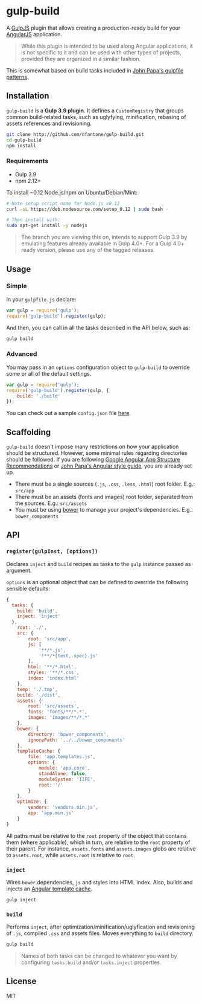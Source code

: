 gulp-build
==========

A [GulpJS](https://github.com/gulpjs) plugin that allows creating a production-ready build for your [AngularJS](http://angularjs.org) application.

> While this plugin is intended to be used along Angular applications, it is not specific to it and can be used with
> other types of projects, provided they are organized in a similar fashion.

This is somewhat based on build tasks included in [John Papa's gulpfile patterns](https://github.com/johnpapa/gulp-patterns/blob/gulp4/gulpfile.js).


## Installation

`gulp-build` is a **Gulp 3.9 plugin**. It defines a `CustomRegistry` that groups common build-related tasks, such as
 uglyfying, minification, rebasing of assets references and revisioning.


```bash
git clone http://github.com/nfantone/gulp-build.git
cd gulp-build
npm install
```

### Requirements

* Gulp 3.9
* npm 2.12+

To install ~0.12 Node.js/npm on Ubuntu/Debian/Mint:

```bash
# Note setup script name for Node.js v0.12
curl -sL https://deb.nodesource.com/setup_0.12 | sudo bash -

# Then install with:
sudo apt-get install -y nodejs
```

> The branch you are viewing this on, intends to support Gulp 3.9 by emulating features already available in Gulp 4.0+. For a Gulp 4.0+ ready version, please use any of the tagged releases.


## Usage

### Simple

In your `gulpfile.js` declare:

```javascript
var gulp = require('gulp');
require('gulp-build').register(gulp);
```

And then, you can call in all the tasks described in the API below, such as:

```bash
gulp build
```

### Advanced

You may pass in an `options` configuration object to `gulp-build` to override some or all of the default
settings.

```javascript
var gulp = require('gulp');
require('gulp-build').register(gulp, {
    build: './build'  
});
```

You can check out a sample `config.json` file [here](http://github.com/nfantone/gulp-build/master/config.json).

## Scaffolding

`gulp-build` doesn't impose many restrictions on how your application should be structured. However, some minimal
rules regarding directories should be followed. If you are following [Google Angular App Structure Recommendations](https://docs.google.com/document/d/1XXMvReO8-Awi1EZXAXS4PzDzdNvV6pGcuaF4Q9821Es/pub)
or [John Papa's Angular style guide](https://github.com/johnpapa/angular-styleguide), you are already set up.

* There must be a single sources (`.js`, `.css`, `.less`, `.html`) root folder. E.g.: `src/app`
* There must be an assets (fonts and images) root folder, separated from the sources. E.g.: `src/assets`
* You must be using [bower](https://bower.io) to manage your project's dependencies. E.g.: `bower_components`


## API

### `register(gulpInst, [options])`

Declares `inject` and `build` recipes as tasks to the `gulp` instance passed as argument.

`options` is an optional object that can be defined to override the following sensible defaults:

```javascript
{
  tasks: {
    build: 'build',
    inject: 'inject'
  },
	root: './',
	src: {
		root: 'src/app',
		js: [
			'**/*.js',
			'!**/*{test,.spec}.js'
		],
		html: '**/*.html',
		styles: '**/*.css',
		index: 'index.html'
	},
	temp: './.tmp',
	build: './dist',
	assets: {
		root: 'src/assets',
		fonts: 'fonts/**/*.*',
		images: 'images/**/*.*'
	},
	bower: {
		directory: 'bower_components',
		ignorePath: '../../bower_components'
	},
	templateCache: {
		file: 'app.templates.js',
		options: {
			module: 'app.core',
			standAlone: false,
			moduleSystem: 'IIFE',
			root: '/'
		}
	},
	optimize: {
		vendors: 'vendors.min.js',
		app: 'app.min.js'
	}
}
```

All paths must be relative to the `root` property of the object that contains them (where applicable), which in turn, are
relative to the `root` property of their parent. For instance, `assets.fonts` and `assets.images` globs are relative to
`assets.root`, while `assets.root` is relative to `root`.

### `inject`

Wires `bower` dependencies, `js` and styles into HTML index. Also, builds and injects an [Angular template cache](https://docs.angularjs.org/api/ng/service/$templateCache).

```bash
gulp inject
```

### `build`

Performs `inject`, after optimization/minification/uglyfication and revisioning of `.js`, compiled `.css` and assets
files. Moves everything to `build` directory.

```bash
gulp build
```

> Names of both tasks can be changed to whatever you want by configuring `tasks.build` and/or `tasks.inject` properties.

## License

MIT
